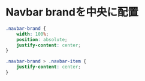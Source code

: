 # Navbar brandを中央に配置

```css
.navbar-brand {
    width: 100%;
    position: absolute;
    justify-content: center;
}

.navbar-brand > .navbar-item {
    justify-content: center;
}
```
